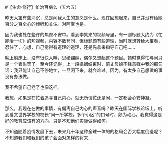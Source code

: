#【生命⋅修行】忙治百病么（五六五）

昨天大宝有些消沉，总是问我人生的意义是什么。现在回想起来，自己并没有给她百分之百全心的倾听和关注。对阿宝也是。

因为我也处在些许的焦虑不安中。看到李笑来的视频号里，有一则标题大约为《忙能治一切》的短视频，内容不敢苟同，但标题颇有些道理，当时就想转给大宝看，忍住了，心想，自己觉得有道理的道理，还是先拿来指导自己吧……

晚上躺床上，没有很快入睡，思绪翩翩，偶尔又想起这个题目。顿时觉得忙与闲只是一个表象罢了。至今还记得，上一段婚姻结束时，前丈母娘不经意戳中我的那句话：我只能让自己不停地忙，一旦闲下来，就会难过。因为，有太多自己想做的事没有办法做。

我不希望自己老了也像这样。

我想，如果是在忙着追寻自己内心，就无所谓忙还是闲，一定都会心安神凝。

那么，我现在在做的事情，有偏离自己内心的声音吗？昨天在国际学校论坛上，听到爱文世界学校的校长“同一所学校，多个小区”的口号时，颇为动心。我觉得这是好的教育应该有的方向，只是不知他们实际做得如何。

不知道随着疫情发展下去，未来几十年这种全球一体的的格局会否大幅度倒退呢？不知道我们和我们的孩子会面对怎样的将来…